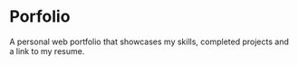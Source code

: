 # Porfolio
A personal web portfolio that showcases my skills, completed projects and a link to my resume.
